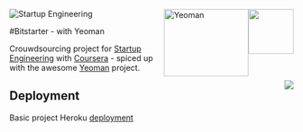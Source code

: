 <img height="80" src="https://secure.gravatar.com/avatar/5eec4d4009b6c5c388eaacbdc339035e?s=140&d….akamai.net/assets.github.com%2Fimages%2Fgravatars%2Fgravatar-user-420.png" width="80" style="float:right"><img src="http://yeoman.io/assets/img/yeoman-logo.png" alt="Yeoman" height="120" width="150" style="float:right">
![Startup Engineering](https://www.coursera.org//maestro/api/course/970374/logo)


#Bitstarter - with Yeoman

Crouwdsourcing project for [Startup Engineering](https://class.coursera.org/startup-001/class/index) with [Coursera](https://www.coursera.org/) - spiced up with the awesome [Yeoman](http://yeoman.io/) project.


<img src="https://nav.heroku.com/images/logos/logo.png" style="float:right">




## Deployment

Basic project Heroku [deployment](http://stark-bayou-6742.herokuapp.com/)






